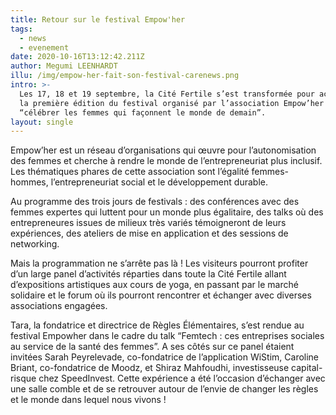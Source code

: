 ```yaml
---
title: Retour sur le festival Empow'her
tags:
  - news
  - evenement
date: 2020-10-16T13:12:42.211Z
author: Megumi LEENHARDT
illu: /img/empow-her-fait-son-festival-carenews.png
intro: >-
  Les 17, 18 et 19 septembre, la Cité Fertile s’est transformée pour accueillir
  la première édition du festival organisé par l’association Empow’her pour
  “célébrer les femmes qui façonnent le monde de demain”.
layout: single
---
```

Empow’her est un réseau d’organisations qui œuvre pour l’autonomisation des femmes et cherche à rendre le monde de l’entrepreneuriat plus inclusif. Les thématiques phares de cette association sont l’égalité femmes-hommes, l’entrepreneuriat social et le développement durable.

Au programme des trois jours de festivals : des conférences avec des femmes expertes qui luttent pour un monde plus égalitaire, des talks où des entrepreneures issues de milieux très variés témoigneront de leurs expériences, des ateliers de mise en application et des sessions de networking. 

Mais la programmation ne s’arrête pas là ! Les visiteurs pourront profiter d’un large panel d’activités réparties dans toute la Cité Fertile allant d’expositions artistiques aux cours de yoga, en passant par le marché solidaire et le forum où ils pourront rencontrer et échanger avec diverses associations engagées. 

Tara, la fondatrice et directrice de Règles Élémentaires, s’est rendue au festival Empowher dans le cadre du talk “Femtech : ces entreprises sociales au service de la santé des femmes”. A ses côtés sur ce panel étaient invitées Sarah Peyrelevade, co-fondatrice de l’application WiStim, Caroline Briant, co-fondatrice de Moodz, et Shiraz Mahfoudhi, investisseuse capital-risque chez SpeedInvest. Cette expérience a été l’occasion d’échanger avec une salle comble et de se retrouver autour de l’envie de changer les règles et le monde dans lequel nous vivons !
